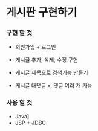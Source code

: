 # 게시판 구현하기 



### 구현 할 것

* 회원가입 + 로그인

* 게시글 추가, 삭제, 수정 구현

* 게시글 제목으로 검색기능 만들기

* 게시글 대댓글 x, 댓글 여러 개 가능


### 사용 할 것

* Java]
* JSP + JDBC